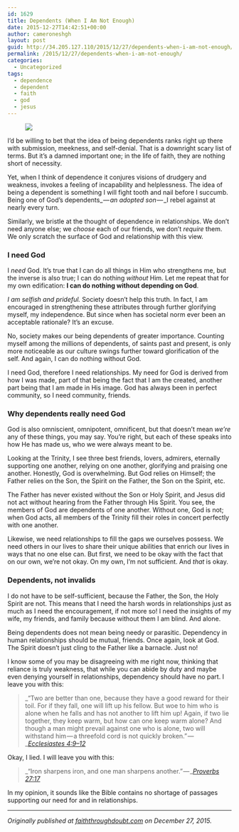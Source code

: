 ```yaml
---
id: 1629
title: Dependents (When I Am Not Enough)
date: 2015-12-27T14:42:51+00:00
author: cameroneshgh
layout: post
guid: http://34.205.127.110/2015/12/27/dependents-when-i-am-not-enough/
permalink: /2015/12/27/dependents-when-i-am-not-enough/
categories:
  - Uncategorized
tags:
  - dependence
  - dependent
  - faith
  - god
  - jesus
---
```

<figure> 

<img src="https://waywardjourneyer.files.wordpress.com/2015/12/2bf45-1i8cav42raclkfqbqd9zh3q.jpeg?w=525" data-recalc-dims="1" />
  
</figure> 

I’d be willing to bet that the idea of being dependents ranks right up there with submission, meekness, and self-denial. That is a downright scary list of terms. But it’s a damned important one; in the life of faith, they are nothing short of necessity.

Yet, when I think of dependence it conjures visions of drudgery and weakness, invokes a feeling of incapability and helplessness. The idea of being a dependent is something I will fight tooth and nail before I succumb. Being one of God’s dependents_ — _an adopted son_ — _I rebel against at nearly every turn.

Similarly, we bristle at the thought of dependence in relationships. We don’t need anyone else; we _choose_ each of our friends, we don’t _require_ them. We only scratch the surface of God and relationship with this view.

### I need God

I _need_ God. It’s true that I can do all things in Him who strengthens me, but the inverse is also true; I can do nothing _without_ Him. Let me repeat that for my own edification: **I can do nothing without depending on God**.

_I am selfish and prideful._ Society doesn’t help this truth. In fact, I am encouraged in strengthening these attributes through further glorifying myself, my independence. But since when has societal norm ever been an acceptable rationale? It’s an excuse.

No, society makes our being dependents of greater importance. Counting myself among the millions of dependents, of saints past and present, is only more noticeable as our culture swings further toward glorification of the self. And again, I can do nothing without God.

I need God, therefore I need relationships. My need for God is derived from how I was made, part of that being the fact that I am the created, another part being that I am made in His image. God has always been in perfect community, so I need community, friends.

### Why dependents really need God

God is also omniscient, omnipotent, omnificent, but that doesn’t mean _we’re_ any of these things, you may say. You’re right, but each of these speaks into how He has made us, who we were always meant to be.

Looking at the Trinity, I see three best friends, lovers, admirers, eternally supporting one another, relying on one another, glorifying and praising one another. Honestly, God is overwhelming. But God relies on Himself; the Father relies on the Son, the Spirit on the Father, the Son on the Spirit, etc.

The Father has never existed without the Son or Holy Spirit, and Jesus did not act without hearing from the Father through His Spirit. You see, the members of God are dependents of one another. Without one, God is not; when God acts, all members of the Trinity fill their roles in concert perfectly with one another.

Likewise, we need relationships to fill the gaps we ourselves possess. We need others in our lives to share their unique abilities that enrich our lives in ways that no one else can. But first, we need to be okay with the fact that on our own, we’re not okay. On my own, I’m not sufficient. And _that_ is okay.

### Dependents, not invalids

I do not have to be self-sufficient, because the Father, the Son, the Holy Spirit are not. This means that I need the harsh words in relationships just as much as I need the encouragement, if not more so! I need the insights of my wife, my friends, and family because without them I am blind. And alone.

Being dependents does not mean being needy or parasitic. Dependency in human relationships should be mutual, friends. Once again, look at God. The Spirit doesn’t just cling to the Father like a barnacle. Just no!

I know some of you may be disagreeing with me right now, thinking that reliance is truly weakness, that while you can abide by duty and maybe even denying yourself in relationships, dependency should have no part. I leave you with this:

> _“Two are better than one, because they have a good reward for their toil. For if they fall, one will lift up his fellow. But woe to him who is alone when he falls and has not another to lift him up! Again, if two lie together, they keep warm, but how can one keep warm alone? And though a man might prevail against one who is alone, two will withstand him — a threefold cord is not quickly broken.” — _<a href="https://www.biblegateway.com/passage/?search=Ecclesiastes+4%3A9-12&version=ESV" target="_blank"><em>Ecclesiastes 4:9–12</em></a> 

Okay, I lied. I will leave you with this:

> _“Iron sharpens iron, and one man sharpens another.” — _<a href="https://www.biblegateway.com/passage/?search=Proverbs+27%3A17&version=ESV" target="_blank"><em>Proverbs 27:17</em></a> 

In my opinion, it sounds like the Bible contains no shortage of passages supporting our need for and in relationships.

* * *

_Originally published at_ <a href="http://faiththroughdoubt.com/dependents/" target="_blank"><em>faiththroughdoubt.com</em></a> _on December 27, 2015._